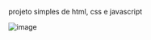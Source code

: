 projeto simples de html, css e javascript

![image](https://github.com/8bury/site-lista-simples/assets/78969191/5f6a2d46-2670-4815-84d1-cf3ac5736df2)
